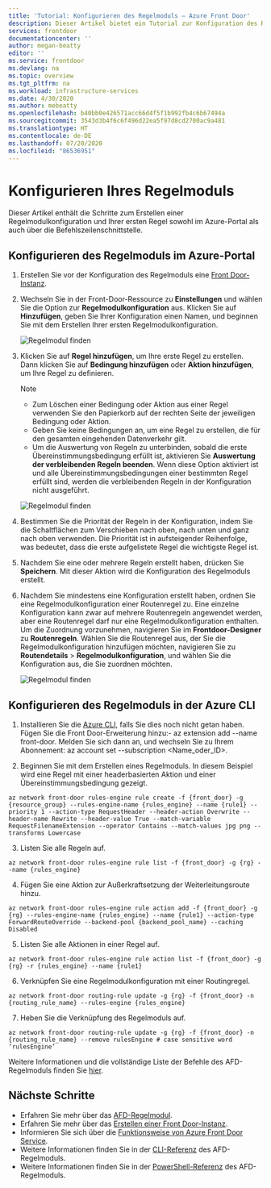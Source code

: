 ```yaml
---
title: 'Tutorial: Konfigurieren des Regelmoduls – Azure Front Door'
description: Dieser Artikel bietet ein Tutorial zur Konfiguration des Regelmoduls sowohl im Azure-Portal als auch über die Befehlszeilenschnittstelle.
services: frontdoor
documentationcenter: ''
author: megan-beatty
editor: ''
ms.service: frontdoor
ms.devlang: na
ms.topic: overview
ms.tgt_pltfrm: na
ms.workload: infrastructure-services
ms.date: 4/30/2020
ms.author: mebeatty
ms.openlocfilehash: b40bb0e426571acc66d4f5f1b992fb4c6b67494a
ms.sourcegitcommit: 3543d3b4f6c6f496d22ea5f97d8cd2700ac9a481
ms.translationtype: HT
ms.contentlocale: de-DE
ms.lasthandoff: 07/20/2020
ms.locfileid: "86536951"
---
```

# <a name="configure-your-rules-engine"></a>Konfigurieren Ihres Regelmoduls

Dieser Artikel enthält die Schritte zum Erstellen einer Regelmodulkonfiguration und Ihrer ersten Regel sowohl im Azure-Portal als auch über die Befehlszeilenschnittstelle. 

## <a name="configure-rules-engine-in-azure-portal"></a>Konfigurieren des Regelmoduls im Azure-Portal
1. Erstellen Sie vor der Konfiguration des Regelmoduls eine [Front Door-Instanz](quickstart-create-front-door.md).

2. Wechseln Sie in der Front-Door-Ressource zu **Einstellungen** und wählen Sie die Option zur **Regelmodulkonfiguration** aus. Klicken Sie auf **Hinzufügen**, geben Sie Ihrer Konfiguration einen Namen, und beginnen Sie mit dem Erstellen Ihrer ersten Regelmodulkonfiguration.

    ![Regelmodul finden](./media/front-door-rules-engine/rules-engine-tutorial-1.png)

3. Klicken Sie auf **Regel hinzufügen**, um Ihre erste Regel zu erstellen. Dann klicken Sie auf **Bedingung hinzufügen** oder **Aktion hinzufügen**, um Ihre Regel zu definieren.
    
    > [!NOTE]
    >- Zum Löschen einer Bedingung oder Aktion aus einer Regel verwenden Sie den Papierkorb auf der rechten Seite der jeweiligen Bedingung oder Aktion.
    > - Geben Sie keine Bedingungen an, um eine Regel zu erstellen, die für den gesamten eingehenden Datenverkehr gilt.
    > - Um die Auswertung von Regeln zu unterbinden, sobald die erste Übereinstimmungsbedingung erfüllt ist, aktivieren Sie **Auswertung der verbleibenden Regeln beenden**. Wenn diese Option aktiviert ist und alle Übereinstimmungsbedingungen einer bestimmten Regel erfüllt sind, werden die verbleibenden Regeln in der Konfiguration nicht ausgeführt.  

    ![Regelmodul finden](./media/front-door-rules-engine/rules-engine-tutorial-4.png) 

4. Bestimmen Sie die Priorität der Regeln in der Konfiguration, indem Sie die Schaltflächen zum Verschieben nach oben, nach unten und ganz nach oben verwenden. Die Priorität ist in aufsteigender Reihenfolge, was bedeutet, dass die erste aufgelistete Regel die wichtigste Regel ist.

5. Nachdem Sie eine oder mehrere Regeln erstellt haben, drücken Sie **Speichern**. Mit dieser Aktion wird die Konfiguration des Regelmoduls erstellt.

6. Nachdem Sie mindestens eine Konfiguration erstellt haben, ordnen Sie eine Regelmodulkonfiguration einer Routenregel zu. Eine einzelne Konfiguration kann zwar auf mehrere Routenregeln angewendet werden, aber eine Routenregel darf nur eine Regelmodulkonfiguration enthalten. Um die Zuordnung vorzunehmen, navigieren Sie im **Frontdoor-Designer** zu **Routenregeln**. Wählen Sie die Routenregel aus, der Sie die Regelmodulkonfiguration hinzufügen möchten, navigieren Sie zu **Routendetails** > **Regelmodulkonfiguration**, und wählen Sie die Konfiguration aus, die Sie zuordnen möchten.

    ![Regelmodul finden](./media/front-door-rules-engine/rules-engine-tutorial-5.png)


## <a name="configure-rules-engine-in-azure-cli"></a>Konfigurieren des Regelmoduls in der Azure CLI

1. Installieren Sie die [Azure CLI](https://docs.microsoft.com/cli/azure/install-azure-cli?view=azure-cli-latest), falls Sie dies noch nicht getan haben. Fügen Sie die Front Door-Erweiterung hinzu:- az extension add --name front-door. Melden Sie sich dann an, und wechseln Sie zu Ihrem Abonnement: az account set --subscription <Name_oder_ID>.

2. Beginnen Sie mit dem Erstellen eines Regelmoduls. In diesem Beispiel wird eine Regel mit einer headerbasierten Aktion und einer Übereinstimmungsbedingung gezeigt. 

```azurecli-interactive
az network front-door rules-engine rule create -f {front_door} -g {resource_group} --rules-engine-name {rules_engine} --name {rule1} --priority 1 --action-type RequestHeader --header-action Overwrite --header-name Rewrite --header-value True --match-variable RequestFilenameExtension --operator Contains --match-values jpg png --transforms Lowercase
```

3. Listen Sie alle Regeln auf. 

```azurecli-interactive
az network front-door rules-engine rule list -f {front_door} -g {rg} --name {rules_engine}
```

4. Fügen Sie eine Aktion zur Außerkraftsetzung der Weiterleitungsroute hinzu. 

```azurecli-interactive
az network front-door rules-engine rule action add -f {front_door} -g {rg} --rules-engine-name {rules_engine} --name {rule1} --action-type ForwardRouteOverride --backend-pool {backend_pool_name} --caching Disabled
```

5. Listen Sie alle Aktionen in einer Regel auf. 

```azurecli-interactive
az network front-door rules-engine rule action list -f {front_door} -g {rg} -r {rules_engine} --name {rule1}
```

6. Verknüpfen Sie eine Regelmodulkonfiguration mit einer Routingregel.  

```azurecli-interactive
az network front-door routing-rule update -g {rg} -f {front_door} -n {routing_rule_name} --rules-engine {rules_engine}
```

7. Heben Sie die Verknüpfung des Regelmoduls auf. 

```azurecli-interactive
az network front-door routing-rule update -g {rg} -f {front_door} -n {routing_rule_name} --remove rulesEngine # case sensitive word ‘rulesEngine’
```

Weitere Informationen und die vollständige Liste der Befehle des AFD-Regelmoduls finden Sie [hier](https://docs.microsoft.com/cli/azure/ext/front-door/network/front-door/rules-engine?view=azure-cli-latest).   

## <a name="next-steps"></a>Nächste Schritte

- Erfahren Sie mehr über das [AFD-Regelmodul](front-door-rules-engine.md). 
- Erfahren Sie mehr über das [Erstellen einer Front Door-Instanz](quickstart-create-front-door.md).
- Informieren Sie sich über die [Funktionsweise von Azure Front Door Service](front-door-routing-architecture.md).
- Weitere Informationen finden Sie in der [CLI-Referenz](https://docs.microsoft.com/cli/azure/ext/front-door/network/front-door/rules-engine?view=azure-cli-latest) des AFD-Regelmoduls. 
- Weitere Informationen finden Sie in der [PowerShell-Referenz](https://docs.microsoft.com/powershell/module/az.frontdoor/?view=azps-3.8.0) des AFD-Regelmoduls. 
